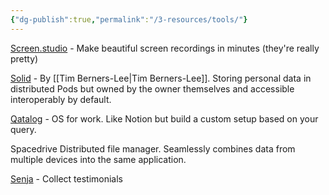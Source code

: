 ```yaml
---
{"dg-publish":true,"permalink":"/3-resources/tools/"}
---
```



[Screen.studio](https://www.screen.studio/) - Make beautiful screen recordings in minutes (they're really pretty)

[Solid](https://solidproject.org/) - By [[Tim Berners-Lee\|Tim Berners-Lee]]. Storing personal data in distributed Pods but owned by the owner themselves and accessible interoperably by default.

[Qatalog](https://qatalog.com/) - OS for work. Like Notion but build a custom setup based on your query.

Spacedrive
Distributed file manager. Seamlessly combines data from multiple devices into the same application.

[Senja](https://senja.io/?via=jayclouse) - Collect testimonials